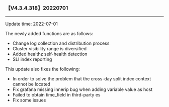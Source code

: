 ### 【V4.3.4.318】20220701
----
Update time: 2022-07-01

The newly added functions are as follows:
* Change log collection and distribution process
* Cluster visibility range is diversified
* Added healthz self-health detection
* SLI index reporting


This update also fixes the following:

* In order to solve the problem that the cross-day split index context cannot be located
* Fix grafana missing innerip bug when adding variable value as host
* Failed to obtain time_field in third-party es
* Fix some issues